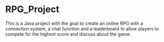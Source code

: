 # RPG_Project
This is a Java project with the goal to create an online RPG with a connection system, a chat function and a leaderboard to allow players to compete for the highest score and discuss about the game.
